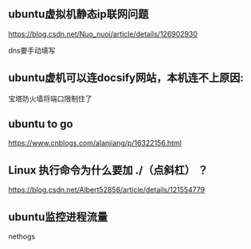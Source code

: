 ## ubuntu虚拟机静态ip联网问题

https://blog.csdn.net/Nuo_nuoi/article/details/126902930

dns要手动填写

## ubuntu虚机可以连docsify网站，本机连不上原因:

宝塔防火墙将端口限制住了

## ubuntu to go

https://www.cnblogs.com/alanjiang/p/16322156.html

## Linux 执行命令为什么要加 ./（点斜杠） ？

https://blog.csdn.net/Albert52856/article/details/121554779

## ubuntu监控进程流量

nethogs